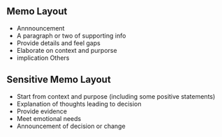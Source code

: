## Memo Layout

* Annnouncement
* A paragraph or two of supporting info
* Provide details and feel gaps
* Elaborate on context and purporse
* implication
Others

## Sensitive Memo Layout

* Start from context and purpose (including some positive statements)
* Explanation of thoughts leading to decision
* Provide evidence
* Meet emotional needs
* Announcement of decision or change
